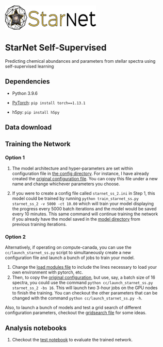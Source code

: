 <p align="left">
  <img width="300" height="80" src="./figures/full_logo.png">
</p>

# StarNet Self-Supervised

Predicting chemical abundances and parameters from stellar spectra using self-supervised learning

## Dependencies

- Python 3.9.6

- [PyTorch](http://pytorch.org/): `pip install torch==1.13.1`

- h5py: `pip install h5py`

## Data download

## Training the Network

### Option 1

1. The model architecture and hyper-parameters are set within configuration file in [the config directory](./configs). For instance, I have already created the [original configuration file](./configs/starnet_ss_1.ini). You can copy this file under a new name and change whichever parameters you choose.
  
2. If you were to create a config file called `starnet_ss_2.ini` in Step 1, this model could be trained by running `python train_starnet_ss.py starnet_ss_2 -v 5000 -ct 10.00` which will train your model displaying the progress every 5000 batch iterations and the model would be saved every 10 minutes. This same command will continue training the network if you already have the model saved in the [model directory](./models) from previous training iterations. 

### Option 2

Alternatively, if operating on compute-canada, you can use the `cc/launch_starnet_ss.py` script to simultaneously create a new configuration file and launch a bunch of jobs to train your model. 

1. Change the [load modules file](./cc/module_loads.txt) to include the lines necessary to load your own environment with pytorch, etc. 
2. Then, to copy the [original configuration](./configs/starnet_ss_1.ini), but use, say, a batch size of 16 spectra, you could use the command `python cc/launch_starnet_ss.py starnet_ss_2 -bs 16`. This will launch two 3-hour jobs on the GPU nodes to finish the training. You can checkout the other parameters that can be changed with the command `python cc/launch_starnet_ss.py -h`.

Also, to launch a bunch of models and test a grid search of different configuration parameters, checkout the [gridsearch file](./cc/launch_starnet_ss_gridsearch.py) for some ideas.

## Analysis notebooks

1. Checkout the [test notebook](./test_starnet_ss.ipynb) to evaluate the trained network.
